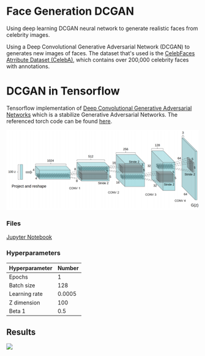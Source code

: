 # Face Generation DCGAN

Using deep learning DCGAN neural network to generate realistic faces from celebrity images.

Using a Deep Convolutional Generative Adversarial Network (DCGAN) to generates new images of faces. The dataset that's used is the [CelebFaces Atrribute Dataset (CelebA)](http://mmlab.ie.cuhk.edu.hk/projects/CelebA.html), which contains over 200,000 celebrity faces with annotations.


# DCGAN in Tensorflow

Tensorflow implementation of [Deep Convolutional Generative Adversarial Networks](http://arxiv.org/abs/1511.06434) which is a stabilize Generative Adversarial Networks. The referenced torch code can be found [here](https://github.com/soumith/dcgan.torch).

<img src="https://raw.githubusercontent.com/carpedm20/DCGAN-tensorflow/master/DCGAN.png">

### Files

[Jupyter Notebook](https://github.com/hparik11/face-generation/blob/master/face_generation.ipynb)

### Hyperparameters

Hyperparameter          | Number |
----------------------- | ------ |
Epochs                  | 1      |
Batch size              | 128     |
Learning rate           | 0.0005 |
Z dimension             | 100    |
Beta 1                  | 0.5    |

## Results

<img src="https://github.com/carpedm20/DCGAN-tensorflow/blob/master/assets/training.gif?raw=true">


